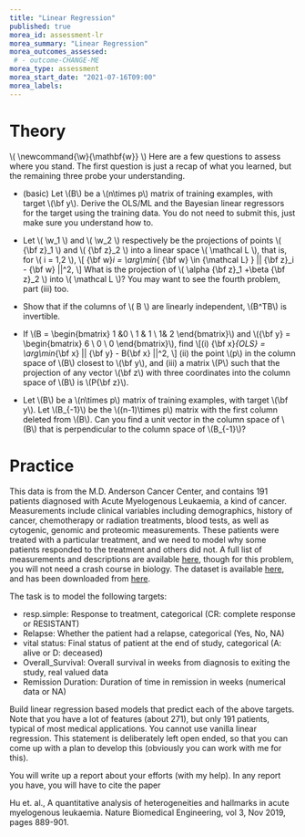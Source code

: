 ```yaml
---
title: "Linear Regression"
published: true
morea_id: assessment-lr
morea_summary: "Linear Regression"
morea_outcomes_assessed:
 # - outcome-CHANGE-ME
morea_type: assessment
morea_start_date: "2021-07-16T09:00"
morea_labels:
---
```

# Theory

\\( \newcommand{\w}{\mathbf{w}} \\)
Here are a few questions to assess where you stand. The first question is just a recap of what you learned, but the remaining three probe your understanding. 

* (basic) Let \\(B\\) be a \\(n\times p\\) matrix of training examples, with target
\\(\bf y\\).  Derive the OLS/ML and the Bayesian linear regressors for the target using the training data. You do not need to submit this, just make sure you understand how to.

* Let \\( \w_1 \\) and \\( \w_2 \\) respectively be the projections of
points \\( {\bf z}_1 \\) and \\( {\bf z}_2 \\) into a linear space \\( \mathcal L \\), that
is, for \\( i = 1,2 \\),
\\[ {\bf w}_i = \arg\min_{ {\bf w} \in {\mathcal L} } || {\bf z}_i - {\bf w} ||^2, \\]
What is the projection of \\( \alpha {\bf z}_1 +\beta {\bf z}_2 \\) into \\( \mathcal L \\)? You may want to see the fourth problem, part (iii) too.

* Show that if the columns of \\( B \\) are linearly independent, \\(B^TB\\) is invertible.

* If \\(B = \begin{bmatrix} 1 &0 \\ 1 & 1 \\ 1& 2 \end{bmatrix}\\) and
\\({\bf y} = \begin{bmatrix} 6 \\ 0 \\ 0 \end{bmatrix}\\), find \\[(i)
{\bf x}_{OLS} = \arg\min_{\bf x} || {\bf y} - B{\bf x} ||^2, \\] (ii)
the point \\(p\\) in the column space of \\(B\\) closest to \\(\bf y\\), and
(iii) a matrix \\(P\\) such that the projection of any vector \\(\bf z\\)
with three coordinates into the column space of \\(B\\) is \\(P{\bf z}\\). 

* Let \\(B\\) be a \\(n\times p\\) matrix of training examples, with
target \\(\bf y\\). Let \\(B_{-1}\\) be the \\((n-1)\times p\\) matrix with
the first column deleted from \\(B\\). Can you find a unit vector in the
column space of \\(B\\) that is perpendicular to the column space of
\\(B_{-1}\\)?



# Practice

This data is from the M.D. Anderson Cancer Center, and contains 191
patients diagnosed with Acute Myelogenous Leukaemia, a kind of
cancer. Measurements include clinical variables including
demographics, history of cancer, chemotherapy or radiation treatments,
blood tests, as well as cytogenic, genomic and proteomic measurements.
These patients were treated with a particular treatment, and we need to
model why some patients responded to the treatment and others did not.
A full list of measurements and descriptions are available
[here](https://www.synapse.org/#!Synapse:syn2455683/wiki/64621),
though for this problem, you will not need a crash course in biology.
The dataset is available [here](https://uhm-descartes.github.io/ee445/morea/linear-regression/trainingData-release.csv), and has been downloaded from [here](https://www.synapse.org/#!Synapse:syn2488690). 

The task is to model the following targets: 

 * resp.simple: Response to treatment, categorical (CR: complete response or RESISTANT)
 * Relapse: Whether the patient had a relapse, categorical (Yes, No, NA)
 * vital status: Final status of patient at the end of study, categorical (A: alive or D: deceased)
 * Overall_Survival: Overall survival in weeks from diagnosis to exiting the study, real valued data
 * Remission Duration: Duration of time in remission in weeks (numerical data or NA)
 
Build linear regression based models that predict each of the above
targets. Note that you have a lot of features (about 271), but only
191 patients, typical of most medical applications. You cannot use
vanilla linear regression. This statement is deliberately left open
ended, so that you can come up with a plan to develop this (obviously
you can work with me for this).

You will write up a report about your efforts (with my help). In any report you 
have, you will have to cite the paper 

Hu et. al., A quantitative analysis of heterogeneities and hallmarks in acute myelogenous leukaemia. Nature Biomedical Engineering, vol 3, Nov 2019, pages 889-901.

